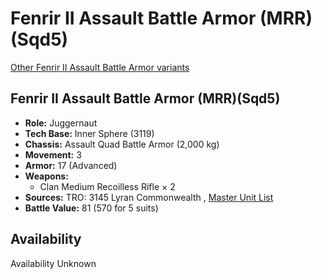 # Fenrir II Assault Battle Armor (MRR)(Sqd5) 

[Other Fenrir II Assault Battle Armor variants](../fenrir_ii_assault_battle_armor.md) 

## Fenrir II Assault Battle Armor (MRR)(Sqd5) 

- **Role:** Juggernaut 
- **Tech Base:** Inner Sphere (3119) 
- **Chassis:** Assault Quad Battle Armor (2,000 kg) 
- **Movement:** 3 
- **Armor:** 17 (Advanced) 
- **Weapons:** 
  - Clan Medium Recoilless Rifle × 2 
- **Sources:** TRO: 3145 Lyran Commonwealth , [Master Unit List](http://masterunitlist.info/Unit/Details/8770) 
- **Battle Value:** 81 (570 for 5 suits) 

## Availability 

Availability Unknown 

